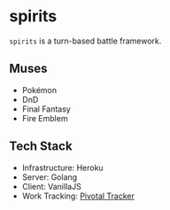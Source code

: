 # spirits

`spirits` is a turn-based battle framework.

## Muses

* Pokémon
* DnD
* Final Fantasy
* Fire Emblem

## Tech Stack

* Infrastructure: Heroku
* Server: Golang
* Client: VanillaJS
* Work Tracking: [Pivotal Tracker](https://www.pivotaltracker.com/n/projects/2556075)